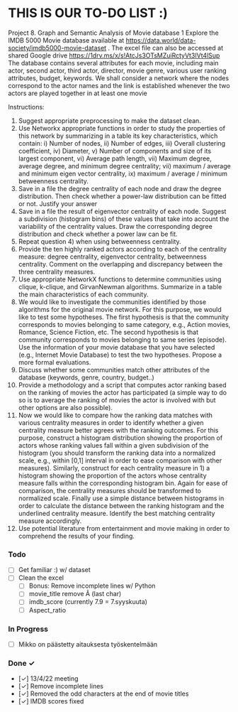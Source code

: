 # THIS IS OUR TO-DO LIST :)
Project 8. Graph and Semantic Analysis of Movie database 1
Explore the IMDB 5000 Movie database available at https://data.world/data-society/imdb5000-movie-dataset . The excel file can also be accessed at shared Google drive
https://1drv.ms/x/s!AtcJs3OTsMZuiRctyVt3IVt4lSup
The database contains several attributes for each movie, including main actor, second actor, third actor,
director, movie genre, various user ranking attributes, budget, keywords. We shall consider a network where
the nodes correspond to the actor names and the link is established whenever the two actors are played
together in at least one movie

Instructions:
1. Suggest appropriate preprocessing to make the dataset clean.
2. Use Networkx appropriate functions in order to study the properties of this network by
summarizing in a table its key characteristics, which contain: i) Number of nodes, ii) Number of
edges, iii) Overall clustering coefficient, iv) Diameter, v) Number of components and size of its
largest component, vi) Average path length, vii) Maximum degree, average degree, and minimum
degree centrality; vii) maximum / average and minimum eigen vector centrality, ix) maximum /
average / minimum betweenness centrality.
3. Save in a file the degree centrality of each node and draw the degree distribution. Then check
whether a power-law distribution can be fitted or not. Justify your answer
4. Save in a file the result of eigenvector centrality of each node. Suggest a subdivision (histogram
bins) of these values that take into account the variability of the centrality values. Draw the
corresponding degree distribution and check whether a power law can be fit.
5. Repeat question 4) when using betweenness centrality.
6. Provide the ten highly ranked actors according to each of the centrality measure: degree
centrality, eigenvector centrality, betweenness centrality. Comment on the overlapping and
discrepancy between the three centrality measures.
7. Use appropriate NetworkX functions to determine communities using clique, k-clique, and GirvanNewman algorithms. Summarize in a table the main characteristics of each community.
8. We would like to investigate the communities identified by those algorithms for the original
movie network. For this purpose, we would like to test some hypotheses. The first hypothesis is
that the community corresponds to movies belonging to same category, e.g., Action movies,
Romance, Science Fiction, etc. The second hypothesis is that community corresponds to movies
belonging to same series (episode). Use the information of your movie database that you have
selected (e.g., Internet Movie Database) to test the two hypotheses. Propose a more formal
evaluations.
9. Discuss whether some communities match other attributes of the database (keywords, genre,
country, budget..)
10. Provide a methodology and a script that computes actor ranking based on the ranking of movies the
actor has participated (a simple way to do so is to average the ranking of movies the actor is
involved with but other options are also possible).
11. Now we would like to compare how the ranking data matches with various centrality measures in
order to identify whether a given centrality measure better agrees with the ranking outcomes. For
this purpose, construct a histogram distribution showing the proportion of actors whose ranking
values fall within a given subdivision of the histogram (you should transform the ranking data into a
normalized scale, e.g., within [0,1] interval in order to ease comparison with other measures).
Similarly, construct for each centrality measure in 1) a histogram showing the proportion of the
actors whose centrality measure falls within the corresponding histogram bin. Again for ease of
comparison, the centrality measures should be transformed to normalized scale. Finally use a simple
distance between histograms in order to calculate the distance between the ranking histogram and
the underlined centrality measure. Identify the best matching centrality measure accordingly.
10. Use potential literature from entertainment and movie making in order to comprehend the results of
your finding.

### Todo
- [ ] Get familiar :) w/ dataset
- [ ] Clean the excel
  - [ ] Bonus: Remove incomplete lines w/ Python
  - [ ] movie_title remove Â (last char) 
  - [ ] imdb_score (currently 7.9 = 7.syyskuuta)
  - [ ] Aspect_ratio

### In Progress

- [ ] Mikko on päästetty aitauksesta työskentelmään 

### Done ✓

- [✓] 13/4/22 meeting   
- [✓] Remove incomplete lines
- [✓] Removed the odd characters at the end of movie titles
- [✓] IMDB scores fixed
